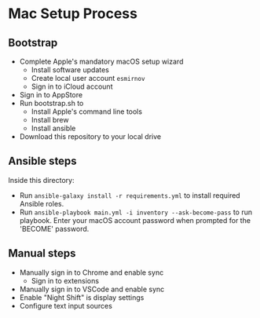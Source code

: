 # Mac Setup Process

## Bootstrap

- Complete Apple's mandatory macOS setup wizard
  - Install software updates
  - Create local user account `esmirnov`
  - Sign in to iCloud account
- Sign in to AppStore
- Run bootstrap.sh to
  - Install Apple's command line tools
  - Install brew
  - Install ansible
- Download this repository to your local drive

## Ansible steps

Inside this directory:

- Run `ansible-galaxy install -r requirements.yml` to install required Ansible roles.
- Run `ansible-playbook main.yml -i inventory --ask-become-pass` to run playbook.
  Enter your macOS account password when prompted for the 'BECOME' password.

## Manual steps

- Manually sign in to Chrome and enable sync
  - Sign in to extensions
- Manually sign in to VSCode and enable sync
- Enable "Night Shift" is display settings
- Configure text input sources
